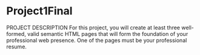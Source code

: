 # Project1Final

PROJECT DESCRIPTION
For this project, you will create at least three well-formed, valid semantic HTML pages that will form the foundation of your professional web presence. One of the pages must be your professional resume.
